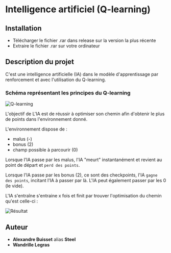   
# Intelligence artificiel (Q-learning)

## Installation
* Télécharger le fichier .rar dans release sur la version la plus récente
* Extraire le fichier .rar sur votre ordinateur

## Description du projet

C'est une intelligence artificielle (IA) dans le modèle d'apprentissage par renforcement et avec l'utilisation du Q-learning.

### **Schéma représentant les principes du Q-learning**

![Q-learning](https://zupimages.net/up/21/34/vird.png)

L'objectif de L'IA est de réussir à optimiser son chemin afin d'obtenir le plus de points dans l'environnement donné.

L'environnement dispose de :
* malus (-)
* bonus (2)
* champ possible à parcourir (0)

Lorsque l'IA passe par les malus, l'IA "meurt" instantanément et revient au point de départ et `perd des points`.

Lorsque l'IA passe par les bonus (2), ce sont des checkpoints, l'IA `gagne des points`, incitant l'IA à passer par là.
L'IA peut également passer par les 0 (le vide).

L'IA s'entraîne s'entraine x fois et finit par trouver l'optimisation du chemin qu'est celle-ci :

![Résultat](https://media.giphy.com/media/U5OwFeVLKMnwJry9E1/giphy.gif)


## Auteur
* **Alexandre Buisset** alias **Steel**  
* **Wandrille Legras**
